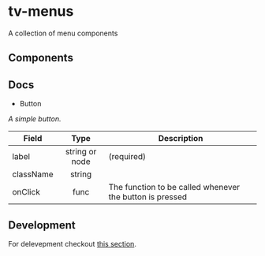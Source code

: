 # tv-menus

A collection of menu components
## Components

## Docs
- Button

_A simple button._

**Field** | **Type** | **Description**
--- | :---: | ---
label | string or node | (required)
className | string | 
onClick | func | The function to be called whenever the button is pressed
## Development
For delevepment checkout [this section](https://github.com/shareThevelopment/tv-handbook/Development).